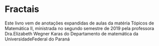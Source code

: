 # Fractais

Este livro vem de anotações expandidas de aulas da matéria Tópicos de Matemática  II,  ministrada  no  segundo  semestre  de  2019  pela  professora  Dra.Elizabeth Wegner Karas do Departamento de matemática da UniversidadeFederal do Paraná
